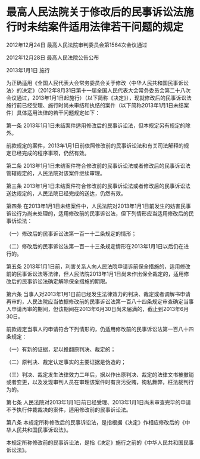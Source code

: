 # 最高人民法院关于修改后的民事诉讼法施行时未结案件适用法律若干问题的规定

2012年12月24日 最高人民法院审判委员会第1564次会议通过

2012年12月28日 最高人民法院公告公布

2013年1月1日 施行



为正确适用《全国人民代表大会常务委员会关于修改〈中华人民共和国民事诉讼法〉的决定》（2012年8月31日第十一届全国人民代表大会常务委员会第二十八次会议通过，2013年1月1日起施行）（以下简称《决定》），现就修改后的民事诉讼法施行前已经受理、施行时尚未审结和执结的案件（以下简称2013年1月1日未结案件）具体适用法律的若干问题规定如下：

第一条 2013年1月1日未结案件适用修改后的民事诉讼法，但本规定另有规定的除外。

前款规定的案件，2013年1月1日前依照修改前的民事诉讼法和有关司法解释的规定已经完成的程序事项，仍然有效。

第二条 2013年1月1日未结案件符合修改前的民事诉讼法或者修改后的民事诉讼法管辖规定的，人民法院对该案件继续审理。

第三条 2013年1月1日未结案件符合修改前的民事诉讼法或者修改后的民事诉讼法送达规定的，人民法院已经完成的送达，仍然有效。

第四条 在2013年1月1日未结案件中，人民法院对2013年1月1日前发生的妨害民事诉讼行为尚未处理的，适用修改前的民事诉讼法，但下列情形应当适用修改后的民事诉讼法：

（一）修改后的民事诉讼法第一百一十二条规定的情形；

（二）修改后的民事诉讼法第一百一十三条规定情形在2013年1月1日以后仍在进行的。

第五条 2013年1月1日前，利害关系人向人民法院申请诉前保全措施的，适用修改前的民事诉讼法等法律，但人民法院2013年1月1日尚未作出保全裁定的，适用修改后的民事诉讼法确定解除保全措施的期限。

第六条 当事人对2013年1月1日前已经发生法律效力的判决、裁定或者调解书申请再审的，人民法院应当依据修改前的民事诉讼法第一百八十四条规定审查确定当事人申请再审的期间，但该期间在2013年6月30日尚未届满的，截止到2013年6月30日。

前款规定当事人的申请符合下列情形的，仍适用修改前的民事诉讼法第一百八十四条规定：

（一）有新的证据，足以推翻原判决、裁定的；

（二）原判决、裁定认定事实的主要证据是伪造的；

（三）判决、裁定发生法律效力二年后，据以作出原判决、裁定的法律文书被撤销或者变更，以及发现审判人员在审理该案件时有贪污受贿，徇私舞弊，枉法裁判行为的。

第七条 人民法院对2013年1月1日前已经受理、2013年1月1日尚未审查完毕的申请不予执行仲裁裁决的案件，适用修改前的民事诉讼法。

第八条 本规定所称修改后的民事诉讼法，是指根据《决定》作相应修改后的《中华人民共和国民事诉讼法》。

本规定所称修改前的民事诉讼法，是指《决定》施行之前的《中华人民共和国民事诉讼法》。